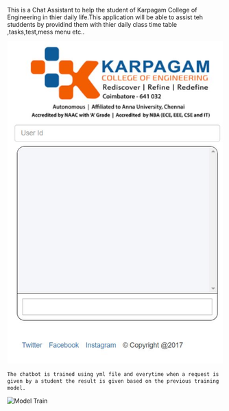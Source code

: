    This is a Chat Assistant to help the student of Karpagam College of Engineering in thier daily life.This application will be able to assist teh studdents by providind them with thier daily class time table ,tasks,test,mess menu etc..

![The Web User Interface of chatbot](https://github.com/samjones310/Student_Assist_Chatbot/blob/master/Web_UI_Chatbot.JPG)

    The chatbot is trained using yml file and everytime when a request is given by a student the result is given based on the previous training model.
    
![Model Train](https://github.com/samjones310/Student_Assist_Chatbot/blob/master/Model_train.JPG)

